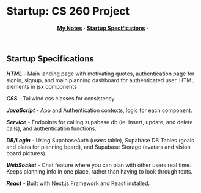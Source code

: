 # Startup: CS 260 Project

<p align="center">
  <a href="notes.md"><strong>My Notes</strong></a> ·
  <a href="#startup-specifications"><strong>Startup Specifications</strong></a> ·
</p>
<br/>

## Startup Specifications

***HTML*** - Main landing page with motivating quotes, authentication page for signin, signup, and main planning dashboard for authenticated user. HTML elements in jsx components

***CSS*** - Tailwind css classes for consistency

***JavaScript*** - App and Authentication contexts, logic for each component.

***Service*** - Endpoints for calling supabase db (ie. insert, update, and delete calls), and authentication functions.

***DB/Login*** - Using SupabaseAuth (users table), Supabase DB Tables (goals and plans for planning board), and Supabase Storage (avatars and vision board pictures).

***WebSocket*** - Chat feature where you can plan with other users real time. Keeps planning info in one place, rather than having to look through texts.

***React*** - Built with Next.js Framework and React installed.